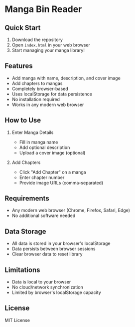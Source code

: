 # Manga Bin Reader

## Quick Start

1. Download the repository
2. Open `index.html` in your web browser
3. Start managing your manga library!

## Features

- Add manga with name, description, and cover image
- Add chapters to mangas
- Completely browser-based
- Uses localStorage for data persistence
- No installation required
- Works in any modern web browser

## How to Use

1. Enter Manga Details
   - Fill in manga name
   - Add optional description
   - Upload a cover image (optional)

2. Add Chapters
   - Click "Add Chapter" on a manga
   - Enter chapter number
   - Provide image URLs (comma-separated)

## Requirements

- Any modern web browser (Chrome, Firefox, Safari, Edge)
- No additional software needed

## Data Storage

- All data is stored in your browser's localStorage
- Data persists between browser sessions
- Clear browser data to reset library

## Limitations

- Data is local to your browser
- No cloud/network synchronization
- Limited by browser's localStorage capacity

## License

MIT License